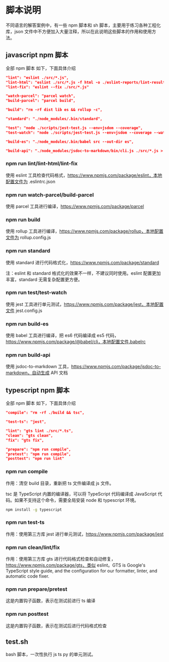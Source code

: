 # 脚本说明

不同语言的解答案例中，有一些 npm 脚本和 sh 脚本，主要用于练习各种工程化库，json 文件中不方便加入大量注释，所以在此说明这些脚本的作用和使用方法。

## javascript npm 脚本

全部 npm 脚本 如下，下面具体介绍

```json
"lint": "eslint ./src/*.js",
"lint-html": "eslint ./src/*.js -f html -o ./eslint-reports/lint-results.html",
"lint-fix": "eslint --fix ./src/*.js"

"watch-parcel": "parcel watch",
"build-parcel": "parcel build",

"build": "rm -rf dist lib es && rollup -c",

"standard": "./node_modules/.bin/standard",

"test": "node ./scripts/jest-test.js --env=jsdom --coverage",
"test-watch": "node ./scripts/jest-test.js --env=jsdom --coverage --watch",

"build-es": "./node_modules/.bin/babel src --out-dir es",

"build-api": "./node_modules/jsdoc-to-markdown/bin/cli.js ./src/*.js > leetcode-api.md",
```

### npm run lint/lint-html/lint-fix

使用 eslint 工具检查代码格式，https://www.npmjs.com/package/eslint，本地配置文件为 .eslintrc.json

### npm run watch-parcel/build-parcel

使用 parcel 工具进行编译，https://www.npmjs.com/package/parcel

### npm run build

使用 rollup 工具进行编译，https://www.npmjs.com/package/rollup，本地配置文件为 rollup.config.js

### npm run standard

使用 standard 进行代码格式化，https://www.npmjs.com/package/standard

注：eslint 和 standard 格式化的效果不一样，不建议同时使用。eslint 配置更加丰富，standard 无需复杂配置更方便。

### npm run test/test-watch

使用 jest 工具进行单元测试，https://www.npmjs.com/package/jest，本地配置文件 jest.config.js

### npm run build-es

使用 babel 工具进行编译，把 es6 代码编译成 es5 代码，https://www.npmjs.com/package/@babel/cli，本地配置文件.babelrc

### npm run build-api

使用 jsdoc-to-markdown 工具，https://www.npmjs.com/package/jsdoc-to-markdown，自动生成 API 文档



## typescript npm 脚本

全部 npm 脚本 如下，下面具体介绍

```json
"compile": "rm -rf ./build && tsc",

"test-ts": "jest",

"lint": "gts lint ./src/*.ts",
"clean": "gts clean",
"fix": "gts fix",

"prepare": "npm run compile",
"pretest": "npm run compile",
"posttest": "npm run lint"
```

### npm run compile

作用：清空 build 目录，重新把 ts 文件编译成 js 文件。

tsc 是 TypeScript 内置的编译器，可以将 TypeScript 代码编译成 JavaScript 代码。如果不支持这个命令，需要全局安装 node 和 typescript 环境。

~~~bash
npm install -g typescript
~~~

### npm run test-ts

作用：使用第三方库 jest 进行单元测试，https://www.npmjs.com/package/jest

### npm run clean/lint/fix

作用：使用第三方库 gts 进行代码格式检查和自动修复，https://www.npmjs.com/package/gts，类似 eslint。GTS is Google's TypeScript style guide, and the configuration for our formatter, linter, and automatic code fixer.

### npm run prepare/pretest

这是内置钩子函数，表示在测试前进行 ts 编译

### npm run posttest

这是内置钩子函数，表示在测试后进行代码格式检查



## test.sh

bash 脚本，一次性执行 js ts py 的单元测试。

